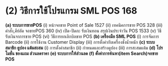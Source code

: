 # (2)	วิธีการใช้โปรแกรม SML POS  168

**(a) ระบบการขายPOS** (i) หน้าจอขาย Point of Sale 1527 (ii) เทคนิคการขาย POS
328 (iii) คำสั่ง,คีย์ลัด จอขายPOS 360 (iv) เปิด-ปิดกะ รับเงินทอน
สรุปเงินประจำวัน POS 1533 (v) วิธีรับเงินจาการขาย POS (vi) วิธีการยกเลิกบิลขาย
POS **(b) เครื่องมือ SML POS** (i) การจัดการ Barcode (ii) การใช้งาน Customer
Display (iii) การตั้งค่ากับเครื่องชั่งน้ำหนัก **(c) ระบบสมาชิก คูปอง
แต้มสะสม** (i) การตั้งค่าสมาชิก (ii) กำหนดและสร้างคูปอง (iii) การสะสมแต้ม
**(d) โปรโมชั่น ของแถม ส่วนลดราคา** **(e) ระบบการให้ส่วนลด** **(f)
ตั้งค่าการค้นหา(item Search)จอขาย POS**

